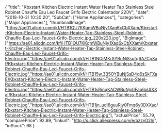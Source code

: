 {
	"title": "Kbxstart Kitchen Electric Instant Water Heater Tap Stainless Steel Robinet Chauffe Eau Led Faucet Grifo Electric Calentador 220V",
	"date": "2018-10-31 10:30:20",
	"SubCat": ["Home Appliances"],
	"categories": ["Major Appliances"],
	"thumbnailImage": "https://ae01.alicdn.com/kf/HTB1QU7KKqmWBuNjy1Xaq6xCbXXam/Kbxstart-Kitchen-Electric-Instant-Water-Heater-Tap-Stainless-Steel-Robinet-Chauffe-Eau-Led-Faucet-Grifo-Electric.jpg_220x220.jpg",
	"BigImage": ["https://ae01.alicdn.com/kf/HTB1QU7KKqmWBuNjy1Xaq6xCbXXam/Kbxstart-Kitchen-Electric-Instant-Water-Heater-Tap-Stainless-Steel-Robinet-Chauffe-Eau-Led-Faucet-Grifo-Electric.jpg","https://ae01.alicdn.com/kf/HTB1NOiMKrSYBuNjSspfq6AZCpXaf/Kbxstart-Kitchen-Electric-Instant-Water-Heater-Tap-Stainless-Steel-Robinet-Chauffe-Eau-Led-Faucet-Grifo-Electric.jpg","https://ae01.alicdn.com/kf/HTB15w.3B5OYBuNjSsD4q6zSkFXaE/Kbxstart-Kitchen-Electric-Instant-Water-Heater-Tap-Stainless-Steel-Robinet-Chauffe-Eau-Led-Faucet-Grifo-Electric.jpg","https://ae01.alicdn.com/kf/HTB1sRmqKACWBuNjy0Faq6xUlXXaj/Kbxstart-Kitchen-Electric-Instant-Water-Heater-Tap-Stainless-Steel-Robinet-Chauffe-Eau-Led-Faucet-Grifo-Electric.jpg","https://ae01.alicdn.com/kf/HTB1jn_udi6guuRjy0Fmq6y0DXXac/Kbxstart-Kitchen-Electric-Instant-Water-Heater-Tap-Stainless-Steel-Robinet-Chauffe-Eau-Led-Faucet-Grifo-Electric.jpg"],
	"actualPrice": 55.79,
	"comparePrice": 92.99,
	"linkurl": "http://s.click.aliexpress.com/e/bzzyD2hi",
	"inStock": 68
}
